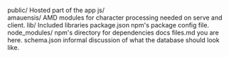


public/             Hosted part of the app
    js/             
        amauensis/  AMD modules for character processing needed on serve and client.
    lib/            Included libraries
package.json        npm's package config file.
node_modules/       npm's directory for dependencies
docs
    files.md        you are here.
    schema.json     informal discussion of what the database should look like.
